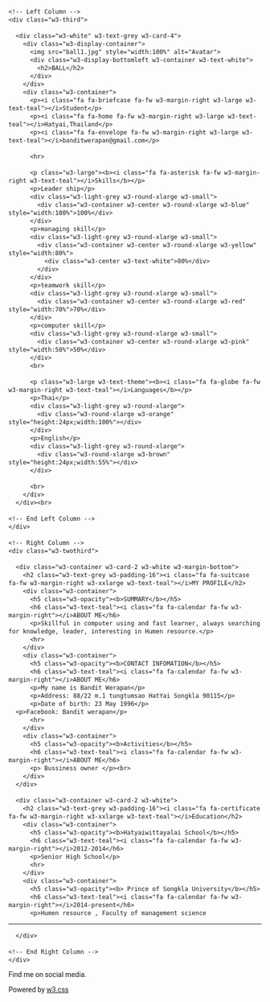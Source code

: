 <!DOCTYPE html>
<html>
<title>W3.CSS Template</title>
<meta charset="UTF-8">
<meta name="viewport" content="width=device-width, initial-scale=1">
<link rel="stylesheet" href="w3.css">
<link rel='stylesheet' href='https://fonts.googleapis.com/css?family=Roboto'>
<link rel="stylesheet" href="https://cdnjs.cloudflare.com/ajax/libs/font-awesome/4.7.0/css/font-awesome.min.css">
<style>
html,body,h1,h2,h3,h4,h5,h6 {font-family: "Roboto", sans-serif}
</style>
<body class="w3-black">

<!-- Page Container -->
<div class="w3-content w3-margin-top" style="max-width:1400px;">

  <!-- The Grid -->
  <div class="w3-row-padding">
  
    <!-- Left Column -->
    <div class="w3-third">
    
      <div class="w3-white" w3-text-grey w3-card-4">
        <div class="w3-display-container">
          <img src="ball1.jpg" style="width:100%" alt="Avatar">
          <div class="w3-display-bottomleft w3-container w3-text-white">
            <h2>BALL</h2>
          </div>
        </div>
        <div class="w3-container">
          <p><i class="fa fa-briefcase fa-fw w3-margin-right w3-large w3-text-teal"></i>Student</p>
          <p><i class="fa fa-home fa-fw w3-margin-right w3-large w3-text-teal"></i>Hatyai,Thailand</p>
          <p><i class="fa fa-envelope fa-fw w3-margin-right w3-large w3-text-teal"></i>banditwerapan@gmail.com</p>
       
          <hr>

          <p class="w3-large"><b><i class="fa fa-asterisk fa-fw w3-margin-right w3-text-teal"></i>Skills</b></p>
          <p>Leader ship</p>
          <div class="w3-light-grey w3-round-xlarge w3-small">
            <div class="w3-container w3-center w3-round-xlarge w3-blue" style="width:100%">100%</div>
          </div>
          <p>managing skill</p>
          <div class="w3-light-grey w3-round-xlarge w3-small">
            <div class="w3-container w3-center w3-round-xlarge w3-yellow" style="width:80%">
              <div class="w3-center w3-text-white">80%</div>
            </div>
          </div>
          <p>teamwork skill</p>
          <div class="w3-light-grey w3-round-xlarge w3-small">
            <div class="w3-container w3-center w3-round-xlarge w3-red" style="width:70%">70%</div>
          </div>
          <p>computer skill</p>
          <div class="w3-light-grey w3-round-xlarge w3-small">
            <div class="w3-container w3-center w3-round-xlarge w3-pink" style="width:50%">50%</div>
          </div>
          <br>

          <p class="w3-large w3-text-theme"><b><i class="fa fa-globe fa-fw w3-margin-right w3-text-teal"></i>Languages</b></p>
          <p>Thai</p>
          <div class="w3-light-grey w3-round-xlarge">
            <div class="w3-round-xlarge w3-orange" style="height:24px;width:100%"></div>
          </div>
          <p>English</p>
          <div class="w3-light-grey w3-round-xlarge">
            <div class="w3-round-xlarge w3-brown" style="height:24px;width:55%"></div>
          </div>
          
          <br>
        </div>
      </div><br>

    <!-- End Left Column -->
    </div>

    <!-- Right Column -->
    <div class="w3-twothird">
    
      <div class="w3-container w3-card-2 w3-white w3-margin-bottom">
        <h2 class="w3-text-grey w3-padding-16"><i class="fa fa-suitcase fa-fw w3-margin-right w3-xxlarge w3-text-teal"></i>MY PROFILE</h2>
        <div class="w3-container">
          <h5 class="w3-opacity"><b>SUMMARY</b></h5>
          <h6 class="w3-text-teal"><i class="fa fa-calendar fa-fw w3-margin-right"></i>ABOUT ME</h6>
          <p>Skillful in computer using and fast learner, always searching for knowledge, leader, interesting in Humen resource.</p>
          <hr>
        </div>
        <div class="w3-container">
          <h5 class="w3-opacity"><b>CONTACT INFOMATION</b></h5>
          <h6 class="w3-text-teal"><i class="fa fa-calendar fa-fw w3-margin-right"></i>ABOUT ME</h6>
          <p>My name is Bandit Werapan</p>
          <p>Address: 88/22 m.1 tungtumsao HatYai Songkla 90115</p>
          <p>Date of birth: 23 May 1996</p>
	  <p>Facebook: Bandit werapan</p>
          <hr>
        </div>
        <div class="w3-container">
          <h5 class="w3-opacity"><b>Activities</b></h5>
          <h6 class="w3-text-teal"><i class="fa fa-calendar fa-fw w3-margin-right"></i>ABOUT ME</h6>
          <p> Bussiness owner </p><br>
        </div>
      </div>

      <div class="w3-container w3-card-2 w3-white">
        <h2 class="w3-text-grey w3-padding-16"><i class="fa fa-certificate fa-fw w3-margin-right w3-xxlarge w3-text-teal"></i>Education</h2>
        <div class="w3-container">
          <h5 class="w3-opacity"><b>Hatyaiwittayalai School</b></h5>
          <h6 class="w3-text-teal"><i class="fa fa-calendar fa-fw w3-margin-right"></i>2012-2014</h6>
          <p>Senior High School</p>
          <hr>
        </div>
        <div class="w3-container">
          <h5 class="w3-opacity"><b> Prince of Songkla University</b></h5>
          <h6 class="w3-text-teal"><i class="fa fa-calendar fa-fw w3-margin-right"></i>2014-present</h6>
          <p>Humen resource , Faculty of management science

</p>
          <hr>
        </div>
        
      </div>

    <!-- End Right Column -->
    </div>
    
  <!-- End Grid -->
  </div>
  <!-- End Page Container -->
</div>

<footer class="w3-container w3-teal w3-center w3-margin-top">
  <p>Find me on social media.</p>
  <i class="fa fa-facebook-official w3-hover-text-indigo w3-large"></i>
  <i class="fa fa-instagram w3-hover-text-purple w3-large"></i>
  <i class="fa fa-snapchat w3-hover-text-yellow w3-large"></i>
  <i class="fa fa-pinterest-p w3-hover-text-red w3-large"></i>
  <i class="fa fa-twitter w3-hover-text-light-blue w3-large"></i>
  <i class="fa fa-linkedin w3-hover-text-indigo w3-large"></i>
  <p>Powered by <a href="https://www.w3schools.com/w3css/default.asp" target="_blank">w3.css</a></p>
</footer>

</body>
</html>

